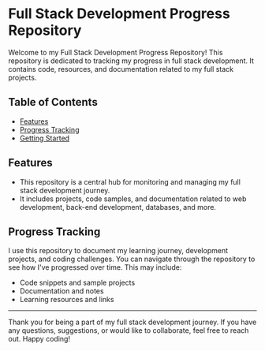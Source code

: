 # Full Stack Development Progress Repository

Welcome to my Full Stack Development Progress Repository! This repository is dedicated to tracking my progress in full stack development. It contains code, resources, and documentation related to my full stack projects.

## Table of Contents
- [Features](#features)
- [Progress Tracking](#progress-tracking)
- [Getting Started](#getting-started)

## Features

- This repository is a central hub for monitoring and managing my full stack development journey.
- It includes projects, code samples, and documentation related to web development, back-end development, databases, and more.

## Progress Tracking

I use this repository to document my learning journey, development projects, and coding challenges. You can navigate through the repository to see how I've progressed over time. This may include:

- Code snippets and sample projects
- Documentation and notes
- Learning resources and links

---

Thank you for being a part of my full stack development journey. If you have any questions, suggestions, or would like to collaborate, feel free to reach out. Happy coding!
